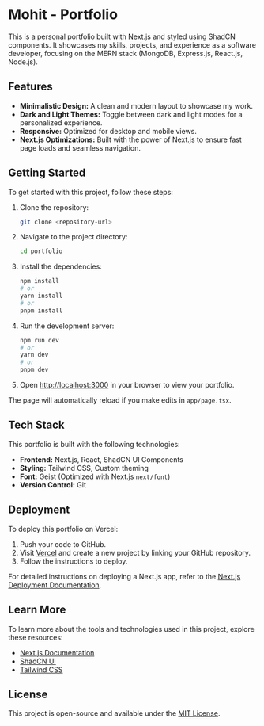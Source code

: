 
# Mohit - Portfolio

This is a personal portfolio built with [Next.js](https://nextjs.org) and styled using ShadCN components. It showcases my skills, projects, and experience as a software developer, focusing on the MERN stack (MongoDB, Express.js, React.js, Node.js).

## Features

- **Minimalistic Design:** A clean and modern layout to showcase my work.
- **Dark and Light Themes:** Toggle between dark and light modes for a personalized experience.
- **Responsive:** Optimized for desktop and mobile views.
- **Next.js Optimizations:** Built with the power of Next.js to ensure fast page loads and seamless navigation.

## Getting Started

To get started with this project, follow these steps:

1. Clone the repository:

   ```bash
   git clone <repository-url>
   ```

2. Navigate to the project directory:

   ```bash
   cd portfolio
   ```

3. Install the dependencies:

   ```bash
   npm install
   # or
   yarn install
   # or
   pnpm install
   ```

4. Run the development server:

   ```bash
   npm run dev
   # or
   yarn dev
   # or
   pnpm dev
   ```

5. Open [http://localhost:3000](http://localhost:3000) in your browser to view your portfolio.

The page will automatically reload if you make edits in `app/page.tsx`.

## Tech Stack

This portfolio is built with the following technologies:

- **Frontend:** Next.js, React, ShadCN UI Components
- **Styling:** Tailwind CSS, Custom theming
- **Font:** Geist (Optimized with Next.js `next/font`)
- **Version Control:** Git

## Deployment

To deploy this portfolio on Vercel:

1. Push your code to GitHub.
2. Visit [Vercel](https://vercel.com/) and create a new project by linking your GitHub repository.
3. Follow the instructions to deploy.

For detailed instructions on deploying a Next.js app, refer to the [Next.js Deployment Documentation](https://nextjs.org/docs/app/building-your-application/deploying).

## Learn More

To learn more about the tools and technologies used in this project, explore these resources:

- [Next.js Documentation](https://nextjs.org/docs)
- [ShadCN UI](https://shadcn.dev/)
- [Tailwind CSS](https://tailwindcss.com/)

## License

This project is open-source and available under the [MIT License](LICENSE).